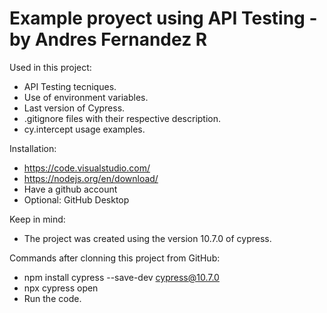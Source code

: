 # Example proyect using API Testing - by Andres Fernandez R

Used in this project:
- API Testing tecniques.
- Use of environment variables.
- Last version of Cypress.
- .gitignore files with their respective description.
- cy.intercept usage examples.

Installation:
- https://code.visualstudio.com/
- https://nodejs.org/en/download/
- Have a github account
- Optional: GitHub Desktop

Keep in mind:
- The project was created using the version 10.7.0 of cypress.

Commands after clonning this project from GitHub:
- npm install cypress --save-dev cypress@10.7.0
- npx cypress open
- Run the code.